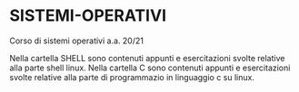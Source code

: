 # SISTEMI-OPERATIVI
Corso di sistemi operativi a.a. 20/21

Nella cartella SHELL sono contenuti appunti e esercitazioni svolte relative alla parte shell linux. 
Nella cartella C sono contenuti appunti e esercitazioni svolte relative alla parte di programmazio in linguaggio c su linux.
